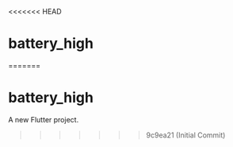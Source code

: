 <<<<<<< HEAD
# battery_high
=======
# battery_high

A new Flutter project.
>>>>>>> 9c9ea21 (Initial Commit)
